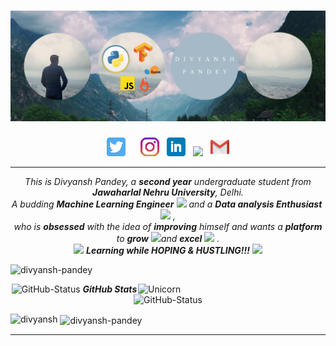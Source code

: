 # [![header](https://raw.githubusercontent.com/Divyansh10100/Divyansh10100/main/icon/header.png)](https://divyansh10100.github.io/pw/)


<p align='center'>
<a href="https://twitter.com/D_ivy_ansh"><img height="30" src="https://github.com/Divyansh10100/Divyansh10100/blob/main/icon/twitter.png?raw=true"></a>&nbsp;&nbsp;
<a href="https://www.kaggle.com/divyanshpandey101" target="_blank"><img height="30 src="https://cdn4.iconfinder.com/data/icons/logos-and-brands-1/512/189_Kaggle_logo_logos-512.png"></a>&nbsp;&nbsp;
<a href="https://instagram.com/"><img height="30" src="https://github.com/Divyansh10100/Divyansh10100/blob/main/icon/instagram.png?raw=true"></a>&nbsp;&nbsp;
<a href="https://www.linkedin.com/in/divyansh-pandey-430214204/"><img height="30" src="https://github.com/Divyansh10100/Divyansh10100/blob/main/icon/linkedin.png?raw=true"></a>&nbsp;&nbsp;
<a href="https://www.hackerrank.com/pdivyansh22"><img height="30" src="https://cdn.jsdelivr.net/npm/simple-icons@3.0.1/icons/hackerrank.svg"></a>&nbsp;&nbsp;
<a href="mailto: pdivyansh22@gmail.com"><img height="30" src="https://github.com/Divyansh10100/Divyansh10100/blob/main/icon/gmail-google-logo-email-computer-icons-gmail-c5b55d04be081fff14f483d6f6b118f2.png?raw=true"></a>
</p>


<hr>

</p>
</p>



<p align="center">
  <em>
    This is Divyansh Pandey, a <b>second year</b> undergraduate student from <b>Jawaharlal Nehru University</b>, Delhi</a>. <br>
    A budding <b>Machine Learning Engineer</b> <img src="https://github.com/TheDudeThatCode/TheDudeThatCode/blob/master/Assets/Developer.gif" width="30px"> and a <b>Data analysis Enthusiast</b>&nbsp;<img src="https://github.com/TheDudeThatCode/TheDudeThatCode/blob/master/Assets/Designer.gif" width="36px">&nbsp,<br>who is <b>obsessed</b>
    with the idea of <b>improving</b> himself and wants a <b>platform</b> to 
    <b>grow</b> <img src="https://github.com/TheDudeThatCode/TheDudeThatCode/blob/master/Assets/Rocket.gif" width="18px">and 
    <b>excel</b> <img src="https://github.com/TheDudeThatCode/TheDudeThatCode/blob/master/Assets/Medal.gif" width="20px">&nbsp.
  </em> 
  <br>
  <img src="https://media.giphy.com/media/VgCDAzcKvsR6OM0uWg/giphy.gif" width="50" /> <b><i>Learning while HOPING & HUSTLING!!!</i></b> <img src="https://media.giphy.com/media/7j2hfyeVcDtf2/giphy.gif" width="50" />
</p>

<p align="left"> <img src="https://komarev.com/ghpvc/?username=Divyansh10100" alt="divyansh-pandey" /> </p>
<img align="right" width=300px alt="Unicorn" src="https://media.giphy.com/media/3ohs4BSacFKI7A717y/giphy.gif" />

<p align="left">
  <p align="center">
 <img src="https://media.giphy.com/media/8UHRm5oY4k4FDxq5QG/giphy.gif" width="30px" alt="GitHub-Status"/>&nbsp;<i><b>GitHub Stats</b></i><img src="https://media.giphy.com/media/8UHRm5oY4k4FDxq5QG/giphy.gif" width="30px" alt="GitHub-Status"/></p>
<p><img align="left" src="https://github-readme-stats.vercel.app/api/top-langs?username=Divyansh10100&show_icons=true&locale=en&layout=compact" alt="divyansh" /></p>

<p>&nbsp;<img align="center" src="https://github-readme-stats.vercel.app/api?username=Divyansh10100&count_private=true&show_icons=true" alt="divyansh-pandey" width="410" /></p>

<hr>









<!---
Divyansh10100/Divyansh10100 is a ✨ special ✨ repository because its `README.md` (this file) appears on your GitHub profile.
You can click the Preview link to take a look at your changes.
--->



